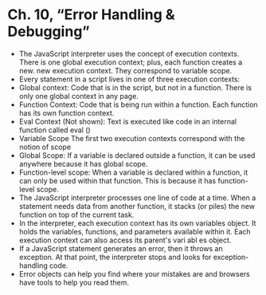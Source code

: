 #  Ch. 10, “Error Handling & Debugging”
- The JavaScript interpreter uses the concept of execution contexts. There is one global execution context; plus, each function creates a new. new execution context. They correspond to variable scope.
- Every statement in a script lives in one of three execution contexts:
- Global context: Code that is in the script, but not in a function. There is only one global context in any page.
- Function Context: Code that is being run within a function. Each function has its own function context.
- Eval Context (Not shown): Text is executed like code in an internal function called eval ()
- Variable Scope The first two execution contexts correspond with the notion of scope
- Global Scope: If a variable is declared outside a function, it can be used anywhere because it has global scope. 
- Function-level scope: When a variable is declared within a function, it can only be used within that function. This is because it has function-level scope.
- The JavaScript interpreter processes one line of code at a time. When a statement needs data from another function, it stacks (or piles) the new function on top of the current task.
- In the interpreter, each execution context has its own variables object. It holds the variables, functions, and parameters available within it. Each execution context can also access its parent's vari abl es object.
- If a JavaScript statement generates an error, then it throws an exception. At that point, the interpreter stops and looks for exception-handling code.
- Error objects can help you find where your mistakes are and browsers have tools to help you read them.
